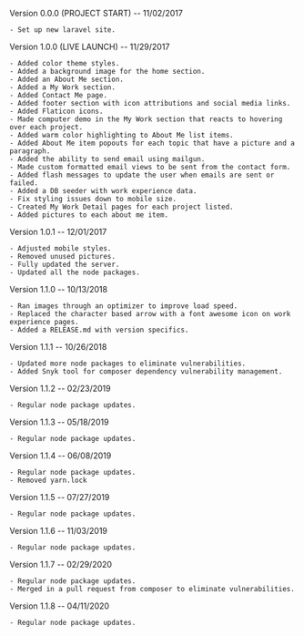 Version 0.0.0 (PROJECT START) -- 11/02/2017

    - Set up new laravel site.

Version 1.0.0 (LIVE LAUNCH) -- 11/29/2017

    - Added color theme styles.
    - Added a background image for the home section.
    - Added an About Me section.
    - Added a My Work section.
    - Added Contact Me page.
    - Added footer section with icon attributions and social media links.
    - Added Flaticon icons.
    - Made computer demo in the My Work section that reacts to hovering over each project.
    - Added warm color highlighting to About Me list items.
    - Added About Me item popouts for each topic that have a picture and a paragraph.
    - Added the ability to send email using mailgun.
    - Made custom formatted email views to be sent from the contact form.
    - Added flash messages to update the user when emails are sent or failed.
    - Added a DB seeder with work experience data.
    - Fix styling issues down to mobile size.
    - Created My Work Detail pages for each project listed.
    - Added pictures to each about me item.

Version 1.0.1 -- 12/01/2017

    - Adjusted mobile styles.
    - Removed unused pictures.
    - Fully updated the server.
    - Updated all the node packages.

Version 1.1.0 -- 10/13/2018

    - Ran images through an optimizer to improve load speed.
    - Replaced the character based arrow with a font awesome icon on work experience pages.
    - Added a RELEASE.md with version specifics.

Version 1.1.1 -- 10/26/2018

    - Updated more node packages to eliminate vulnerabilities.
    - Added Snyk tool for composer dependency vulnerability management.

Version 1.1.2 -- 02/23/2019

    - Regular node package updates.

Version 1.1.3 -- 05/18/2019

    - Regular node package updates.

Version 1.1.4 -- 06/08/2019

    - Regular node package updates.
    - Removed yarn.lock

Version 1.1.5 -- 07/27/2019

    - Regular node package updates.

Version 1.1.6 -- 11/03/2019

    - Regular node package updates.

Version 1.1.7 -- 02/29/2020

    - Regular node package updates.
    - Merged in a pull request from composer to eliminate vulnerabilities.

Version 1.1.8 -- 04/11/2020

    - Regular node package updates.
